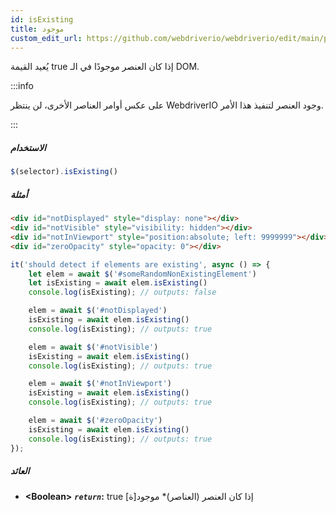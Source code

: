 ```yaml
---
id: isExisting
title: موجود
custom_edit_url: https://github.com/webdriverio/webdriverio/edit/main/packages/webdriverio/src/commands/element/isExisting.ts
---
```


يُعيد القيمة true إذا كان العنصر موجودًا في الـ DOM.

:::info

على عكس أوامر العناصر الأخرى، لن ينتظر WebdriverIO وجود العنصر
لتنفيذ هذا الأمر.

:::

##### الاستخدام

```js
$(selector).isExisting()
```

##### أمثلة

```html title="index.html"
<div id="notDisplayed" style="display: none"></div>
<div id="notVisible" style="visibility: hidden"></div>
<div id="notInViewport" style="position:absolute; left: 9999999"></div>
<div id="zeroOpacity" style="opacity: 0"></div>
```

```js title="isExisting.js"
it('should detect if elements are existing', async () => {
    let elem = await $('#someRandomNonExistingElement')
    let isExisting = await elem.isExisting()
    console.log(isExisting); // outputs: false

    elem = await $('#notDisplayed')
    isExisting = await elem.isExisting()
    console.log(isExisting); // outputs: true

    elem = await $('#notVisible')
    isExisting = await elem.isExisting()
    console.log(isExisting); // outputs: true

    elem = await $('#notInViewport')
    isExisting = await elem.isExisting()
    console.log(isExisting); // outputs: true

    elem = await $('#zeroOpacity')
    isExisting = await elem.isExisting()
    console.log(isExisting); // outputs: true
});
```

##### العائد

- **&lt;Boolean&gt;**
            **<code><var>return</var></code>:**             true إذا كان العنصر (العناصر)* موجود[ة]